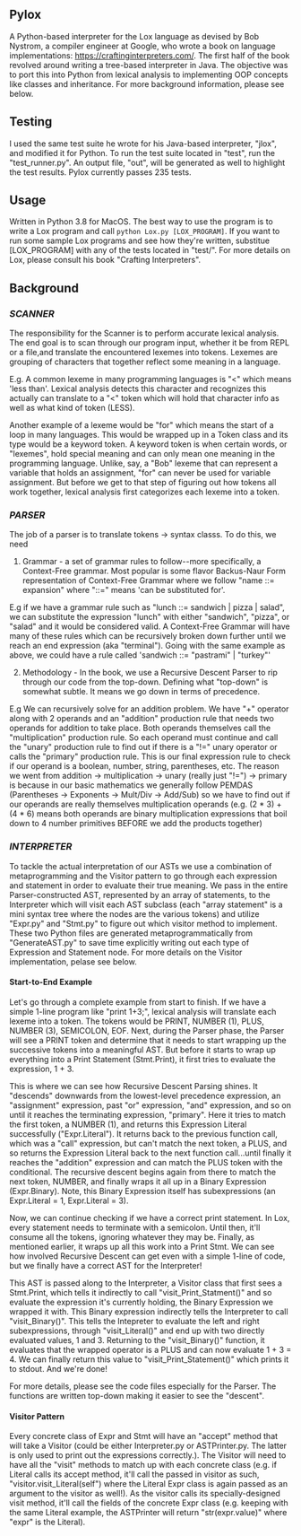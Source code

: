 ## Pylox

A Python-based interpreter for the Lox language as devised by Bob Nystrom, a compiler engineer at Google, who wrote a book on language implementations: https://craftinginterpreters.com/. The first half of the book revolved around writing a tree-based interpreter in Java. The objective was to port this into Python from lexical analysis to implementing OOP concepts like classes and inheritance. For more background information, please see below. 

## Testing 

I used the same test suite he wrote for his Java-based interpreter, "jlox", and modified it for Python. To run the test suite located in "test", run the "test_runner.py". An output file, "out", will be generated as well to highlight the test results. Pylox currently passes 235 tests. 

## Usage 

Written in Python 3.8 for MacOS. The best way to use the program is to write a Lox program and call ```python Lox.py [LOX_PROGRAM]```. If you want to run some sample Lox programs and see how they're written, substitue [LOX_PROGRAM] with any of the tests located in "test/". For more details on Lox, please consult his book "Crafting Interpreters".

## Background 

### ***SCANNER*** 
The responsibility for the Scanner is to perform accurate lexical analysis. The end goal is to scan through our program input, whether it be from REPL or a file,and translate the encountered lexemes into tokens. Lexemes are grouping of characters that together reflect some meaning in a language.

E.g. A common lexeme in many programming languages is "<" which means 'less than'. Lexical analysis detects this character and recognizes this actually can translate to a "<" token which will hold that character info as well as what kind of token (LESS).

Another example of a lexeme would be "for" which means the start of a loop in many languages. This would be wrapped up in a Token class and its type would be a keyword token. A keyword token is when certain words, or "lexemes", hold special meaning and can only mean one meaning in the programming language. Unlike, say, a "Bob" lexeme that can represent a variable that holds an assignment, "for" can never be used for variable assignment. But before we get to that step of figuring out how tokens all work together, lexical analysis first categorizes each lexeme into a token.

### ***PARSER*** 

The job of a parser is to translate tokens -> syntax classs. To do this, we need
1. Grammar - a set of grammar rules to follow--more specifically, a Context-Free grammar. Most popular is
some flavor Backus-Naur Form representation of Context-Free Grammar where we follow "name ::= expansion"
where "::=" means 'can be substituted for'.

E.g if we have a grammar rule such as "lunch ::= sandwich | pizza | salad", we can substitute the expression "lunch" with either "sandwich", "pizza", or "salad" and it would be considered valid. A Context-Free Grammar will have many of these rules which can be recursively broken down further until we reach an end expression (aka "terminal"). Going with the same example as above, we could have a rule called 'sandwich ::= "pastrami" | "turkey"'

2. Methodology - In the book, we use a Recursive Descent Parser to rip through our code from the top-down. Defining
what "top-down" is somewhat subtle. It means we go down in terms of precedence.

E.g We can recursively solve for an addition problem. We have "+" operator along with 2 operands and an "addition" production rule that needs two operands for addition to take place. Both operands themselves call the "multiplication" production rule. So each operand must continue and call the "unary" production rule to find out if there is a "!=" unary operator or calls the "primary" production rule. This is our final expression rule to check if our operand is a boolean, number, string, parentheses, etc. The reason we went from addition -> multiplication -> unary (really just "!=") -> primary is because in our basic mathematics we generally follow PEMDAS (Parentheses -> Exponents -> Mult/Div -> Add/Sub) so we have to find out if our operands are really themselves multiplication operands (e.g. (2 * 3) + (4 * 6) means both operands are binary multiplication expressions that boil down to 4 number primitives BEFORE we add the products together)

### ***INTERPRETER***

To tackle the actual interpretation of our ASTs we use a combination of metaprogramming and the Visitor pattern to go through each expression and statement in order to evaluate their true meaning. We pass in the entire Parser-constructed AST, represented by an array of statements, to the Interpreter which will visit each AST subclass (each "array statement" is a mini syntax tree where the nodes are the various tokens) and utilize "Expr.py" and "Stmt.py" to figure out which visitor method to implement. These two Python files are generated metaprogrammatically from "GenerateAST.py" to save time explicitly writing out each type of Expression and Statement node. For more details on the Visitor implementation, pelase see below. 

#### Start-to-End Example 
Let's go through a complete example from start to finish. If we have a simple 1-line program like "print 1+3;", lexical analysis will translate each lexeme into a token. The tokens would be PRINT,  NUMBER (1),  PLUS,  NUMBER (3), SEMICOLON, EOF. Next, during the Parser phase, the Parser will see a PRINT token and determine that it needs to start wrapping up the successive tokens into a meaningful AST. But before it starts to wrap up everything into a Print Statement (Stmt.Print), it first tries to evaluate the expression, 1 + 3. 

This is where we can see how Recursive Descent Parsing shines. It "descends" downwards from the lowest-level precedence expression, an "assignment" expression, past "or" expression, "and" expression, and so on until it reaches the terminating expression, "primary". Here it tries to match the first token, a NUMBER (1), and returns this Expression Literal successfully ("Expr.Literal"). It returns back to the previous function call, which was a "call" expression, but can't match the next token, a PLUS, and so returns the Expression Literal back to the next function call...until finally it reaches the "addition" expression and can match the PLUS token with the conditional. The recursive descent begins again from there to match the next token, NUMBER, and finally wraps it all up in a Binary Expression (Expr.Binary). Note, this Binary Expression itself has subexpressions (an Expr.Literal = 1, Expr.Literal = 3). 

Now, we can continue checking if we have a correct print statement. In Lox, every statement needs to terminate with a semicolon. Until then, it'll consume all the tokens, ignoring whatever they may be. Finally, as mentioned earlier, it wraps up all this work into a Print Stmt. We can see how involved Recursive Descent can get even with a simple 1-line of code, but we finally have a correct AST for the Interpreter! 

This AST is passed along to the Interpreter, a Visitor class that first sees a Stmt.Print, which tells it indirectly to call "visit_Print_Statment()" and so evaluate the expression it's currently holding, the Binary Expression we wrapped it with. This Binary expression indirectly tells the Interpreter to call "visit_Binary()". This tells the Intepreter to evaluate the left and right subexpressions, through "visit_Literal()" and end up with two directly evaluated values, 1 and 3. Returning to the "visit_Binary()" function, it evaluates that the wrapped operator is a PLUS and can now evaluate 1 + 3 = 4. We can finally return this value to "visit_Print_Statement()" which prints it to stdout. And we're done! 

For more details, please see the code files especially for the Parser. The functions are written top-down making it easier to see the "descent". 

#### Visitor Pattern
Every concrete class of Expr and Stmt will have an "accept" method that will take a Visitor (could be either Interpreter.py or ASTPrinter.py. The latter is only used to print out the expressions correctly.). The Visitor will need to have all the "visit" methods to match up with each concrete class (e.g. if Literal calls its accept method, it'll call the passed in visitor as such, "visitor.visit_Literal(self") where the Literal Expr class is again passed as an argument to the visitor as well!). As the visitor calls its specially-designed visit method, it'll call the fields of the concrete Expr class (e.g. keeping with the same Literal example, the ASTPrinter will return
"str(expr.value)" where "expr" is the Literal).
